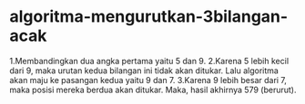 # algoritma-mengurutkan-3bilangan-acak
1.Membandingkan dua angka pertama yaitu 5 dan 9.
2.Karena 5 lebih kecil dari 9, maka urutan kedua bilangan ini tidak akan ditukar.
  Lalu algoritma akan maju ke pasangan kedua yaitu 9 dan 7.
3.Karena 9 lebih besar dari 7, maka posisi mereka berdua akan ditukar.
  Maka, hasil akhirnya 579 (berurut).
